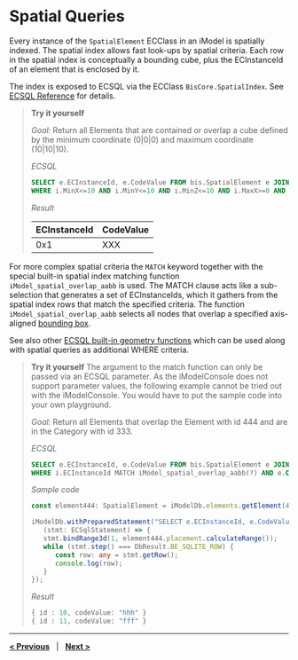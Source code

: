 # Spatial Queries

Every instance of the `SpatialElement` ECClass in an iModel is spatially indexed. The spatial index allows fast look-ups by spatial criteria. Each row in the spatial index is conceptually a bounding cube, plus the ECInstanceId of an element that is enclosed by it.

The index is exposed to ECSQL via the ECClass `BisCore.SpatialIndex`. See [ECSQL Reference](../SpatialQueries.md) for details.

> **Try it yourself**
>
> *Goal:* Return all Elements that are contained or overlap a cube defined by the minimum coordinate (0|0|0) and maximum coordinate (10|10|10).
>
> *ECSQL*
> ```sql
> SELECT e.ECInstanceId, e.CodeValue FROM bis.SpatialElement e JOIN bis.SpatialIndex i ON e.ECInstanceId=i.ECInstanceId
> WHERE i.MinX<=10 AND i.MinY<=10 AND i.MinZ<=10 AND i.MaxX>=0 AND i.MaxY>=0 AND i.MaxZ>=0
> ```
>
> *Result*
>
> ECInstanceId | CodeValue
> --- | ---
> 0x1 | XXX

For more complex spatial criteria the `MATCH` keyword together with the special built-in spatial index matching function `iModel_spatial_overlap_aabb` is used. The MATCH clause acts like a sub-selection that generates a set of ECInstanceIds, which it gathers from the spatial index rows that match the specified criteria.
The function `iModel_spatial_overlap_aabb` selects all nodes that overlap a specified axis-aligned [bounding box](../GeometrySqlFuncs.md#iModel_bbox).

See also other [ECSQL built-in geometry functions](../GeometrySqlFuncs.md) which can be used along with spatial queries as additional WHERE criteria.

> **Try it yourself**
> The argument to the match function can only be passed via an ECSQL parameter. As the iModelConsole does not support parameter values, the following example cannot be tried out with the iModelConsole. You would have to put the sample code into your own playground.
>
> *Goal:* Return all Elements that overlap the Element with id 444 and are in the Category with id 333.
>
> *ECSQL*
> ```sql
> SELECT e.ECInstanceId, e.CodeValue FROM bis.SpatialElement e JOIN bis.SpatialIndex i ON e.ECInstanceId=i.ECInstanceId
> WHERE i.ECInstanceId MATCH iModel_spatial_overlap_aabb(?) AND e.Category.Id=333
> ```
> *Sample code*
> ```ts
> const element444: SpatialElement = iModelDb.elements.getElement(444) as SpatialElement;
>
> iModelDb.withPreparedStatement("SELECT e.ECInstanceId, e.CodeValue FROM bis.SpatialElement e JOIN bis.SpatialIndex i ON e.ECInstanceId=i.ECInstanceId WHERE i.ECInstanceId MATCH iModel_spatial_overlap_aabb(?) AND e.Category.Id=333",
>    (stmt: ECSqlStatement) => {
>    stmt.bindRange3d(1, element444.placement.calculateRange());
>    while (stmt.step() === DbResult.BE_SQLITE_ROW) {
>       const row: any = stmt.getRow();
>       console.log(row);
>    }
> });
>```
>
> *Result*
> ```ts
> { id : 10, codeValue: "hhh" }
> { id : 11, codeValue: "fff" }
> ```

---

[**< Previous**](./PolymorphicQueries.md) &nbsp; | &nbsp; [**Next >**](./MetaQueries.md)